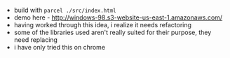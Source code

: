 - build with `parcel ./src/index.html`
- demo here - http://windows-98.s3-website-us-east-1.amazonaws.com/
- having worked through this idea, i realize it needs refactoring
- some of the libraries used aren't really suited for their purpose, they need replacing
- i have only tried this on chrome

